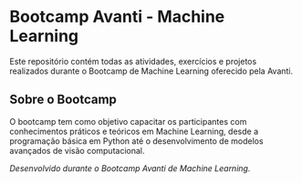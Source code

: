 # Bootcamp Avanti - Machine Learning

Este repositório contém todas as atividades, exercícios e projetos realizados durante o Bootcamp de Machine Learning oferecido pela Avanti.

## Sobre o Bootcamp

O bootcamp tem como objetivo capacitar os participantes com conhecimentos práticos e teóricos em Machine Learning, desde a programação básica em Python até o 
desenvolvimento de modelos avançados de visão computacional.

*Desenvolvido durante o Bootcamp Avanti de Machine Learning.*
